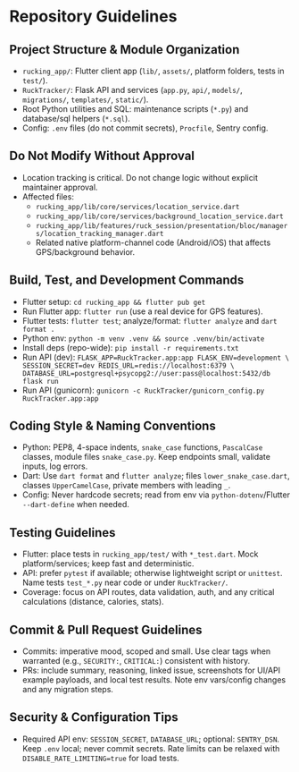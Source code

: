 # Repository Guidelines

## Project Structure & Module Organization
- `rucking_app/`: Flutter client app (`lib/`, `assets/`, platform folders, tests in `test/`).
- `RuckTracker/`: Flask API and services (`app.py`, `api/`, `models/`, `migrations/`, `templates/`, `static/`).
- Root Python utilities and SQL: maintenance scripts (`*.py`) and database/sql helpers (`*.sql`).
- Config: `.env` files (do not commit secrets), `Procfile`, Sentry config.

## Do Not Modify Without Approval
- Location tracking is critical. Do not change logic without explicit maintainer approval.
- Affected files: 
  - `rucking_app/lib/core/services/location_service.dart`
  - `rucking_app/lib/core/services/background_location_service.dart`
  - `rucking_app/lib/features/ruck_session/presentation/bloc/managers/location_tracking_manager.dart`
  - Related native platform-channel code (Android/iOS) that affects GPS/background behavior.


## Build, Test, and Development Commands
- Flutter setup: `cd rucking_app && flutter pub get`
- Run Flutter app: `flutter run` (use a real device for GPS features).
- Flutter tests: `flutter test`; analyze/format: `flutter analyze` and `dart format .`
- Python env: `python -m venv .venv && source .venv/bin/activate`
- Install deps (repo-wide): `pip install -r requirements.txt`
- Run API (dev): `FLASK_APP=RuckTracker.app:app FLASK_ENV=development \
  SESSION_SECRET=dev REDIS_URL=redis://localhost:6379 \
  DATABASE_URL=postgresql+psycopg2://user:pass@localhost:5432/db flask run`
- Run API (gunicorn): `gunicorn -c RuckTracker/gunicorn_config.py RuckTracker.app:app`

## Coding Style & Naming Conventions
- Python: PEP8, 4-space indents, `snake_case` functions, `PascalCase` classes, module files `snake_case.py`. Keep endpoints small, validate inputs, log errors.
- Dart: Use `dart format` and `flutter analyze`; files `lower_snake_case.dart`, classes `UpperCamelCase`, private members with leading `_`.
- Config: Never hardcode secrets; read from env via `python-dotenv`/Flutter `--dart-define` when needed.

## Testing Guidelines
- Flutter: place tests in `rucking_app/test/` with `*_test.dart`. Mock platform/services; keep fast and deterministic.
- API: prefer `pytest` if available; otherwise lightweight script or `unittest`. Name tests `test_*.py` near code or under `RuckTracker/`.
- Coverage: focus on API routes, data validation, auth, and any critical calculations (distance, calories, stats).

## Commit & Pull Request Guidelines
- Commits: imperative mood, scoped and small. Use clear tags when warranted (e.g., `SECURITY:`, `CRITICAL:`) consistent with history.
- PRs: include summary, reasoning, linked issue, screenshots for UI/API example payloads, and local test results. Note env vars/config changes and any migration steps.

## Security & Configuration Tips
- Required API env: `SESSION_SECRET`, `DATABASE_URL`; optional: `SENTRY_DSN`. Keep `.env` local; never commit secrets. Rate limits can be relaxed with `DISABLE_RATE_LIMITING=true` for load tests.
